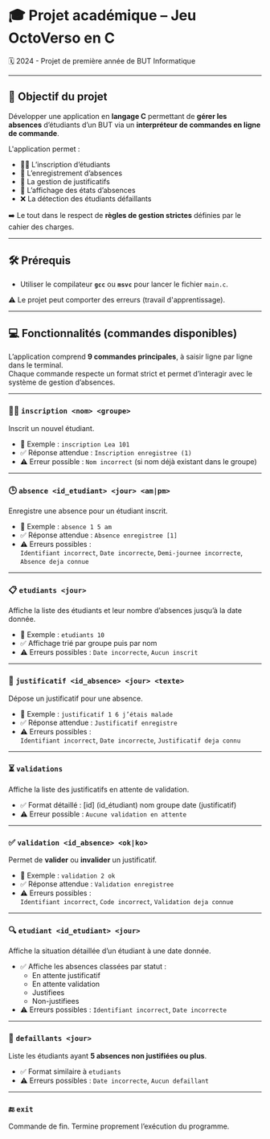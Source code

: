 # 🎓 Projet académique – Jeu OctoVerso en C
🗓️ 2024 - Projet de première année de BUT Informatique

---

## 🎯 Objectif du projet

Développer une application en **langage C** permettant de **gérer les absences** d’étudiants d’un BUT via un **interpréteur de commandes en ligne de commande**.

L'application permet :
- 🧑‍💻 L’inscription d’étudiants
- 📆 L’enregistrement d’absences
- 📄 La gestion de justificatifs
- 🧾 L’affichage des états d’absences
- ❌ La détection des étudiants défaillants

➡️ Le tout dans le respect de **règles de gestion strictes** définies par le cahier des charges.

---

## 🛠️ Prérequis

- Utiliser le compilateur **`gcc`** ou **`msvc`** pour lancer le fichier `main.c`.

⚠️ Le projet peut comporter des erreurs (travail d'apprentissage).

---

## 💻 Fonctionnalités (commandes disponibles)

L’application comprend **9 commandes principales**, à saisir ligne par ligne dans le terminal.  
Chaque commande respecte un format strict et permet d’interagir avec le système de gestion d’absences.

---

### 🧑‍🏫 `inscription <nom> <groupe>`
Inscrit un nouvel étudiant.

- 🔹 Exemple : `inscription Lea 101`  
- ✅ Réponse attendue : `Inscription enregistree (1)`  
- ⚠️ Erreur possible : `Nom incorrect` (si nom déjà existant dans le groupe)

---

### 🕒 `absence <id_etudiant> <jour> <am|pm>`
Enregistre une absence pour un étudiant inscrit.

- 🔹 Exemple : `absence 1 5 am`  
- ✅ Réponse attendue : `Absence enregistree [1]`  
- ⚠️ Erreurs possibles :  
  `Identifiant incorrect`, `Date incorrecte`, `Demi-journee incorrecte`, `Absence deja connue`

---

### 📋 `etudiants <jour>`
Affiche la liste des étudiants et leur nombre d’absences jusqu’à la date donnée.

- 🔹 Exemple : `etudiants 10`  
- ✅ Affichage trié par groupe puis par nom  
- ⚠️ Erreurs possibles : `Date incorrecte`, `Aucun inscrit`

---

### 📎 `justificatif <id_absence> <jour> <texte>`
Dépose un justificatif pour une absence.

- 🔹 Exemple : `justificatif 1 6 j’étais malade`  
- ✅ Réponse attendue : `Justificatif enregistre`  
- ⚠️ Erreurs possibles :  
  `Identifiant incorrect`, `Date incorrecte`, `Justificatif deja connu`

---

### ⏳ `validations`
Affiche la liste des justificatifs en attente de validation.

- ✅ Format détaillé : [id] (id_étudiant) nom groupe date (justificatif)  
- ⚠️ Erreur possible : `Aucune validation en attente`

---

### ✅ `validation <id_absence> <ok|ko>`
Permet de **valider** ou **invalider** un justificatif.

- 🔹 Exemple : `validation 2 ok`  
- ✅ Réponse attendue : `Validation enregistree`  
- ⚠️ Erreurs possibles :  
  `Identifiant incorrect`, `Code incorrect`, `Validation deja connue`

---

### 🔍 `etudiant <id_etudiant> <jour>`
Affiche la situation détaillée d’un étudiant à une date donnée.

- ✅ Affiche les absences classées par statut :  
  - En attente justificatif  
  - En attente validation  
  - Justifiees  
  - Non-justifiees  
- ⚠️ Erreurs possibles : `Identifiant incorrect`, `Date incorrecte`

---

### 🚫 `defaillants <jour>`
Liste les étudiants ayant **5 absences non justifiées ou plus**.

- ✅ Format similaire à `etudiants`  
- ⚠️ Erreurs possibles : `Date incorrecte`, `Aucun defaillant`

---

### 🔚 `exit`
Commande de fin. Termine proprement l’exécution du programme.
